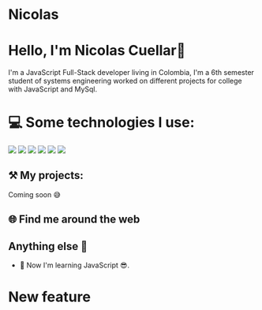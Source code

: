 # Nicolas

# Hello, I'm Nicolas Cuellar👋

I'm a JavaScript Full-Stack developer living in Colombia, I'm a 6th semester student of systems engineering worked on different projects for college with JavaScript and MySql.


# 💻 Some technologies I use:
![](https://img.shields.io/badge/JavaScript-323330?style=for-the-badge&logo=javascript&logoColor=F7DF1E)
![](https://img.shields.io/badge/MySQL-005C84?style=for-the-badge&logo=mysql&logoColor=white) ![](https://img.shields.io/badge/GIT-E44C30?style=for-the-badge&logo=git&logoColor=white)
![](https://img.shields.io/badge/Node.js-339933?style=for-the-badge&logo=nodedotjs&logoColor=white) ![](https://img.shields.io/badge/VSCode-0078D4?style=for-the-badge&logo=visual%20studio%20code&logoColor=white)
![](https://img.shields.io/badge/HTML5-E34F26?style=for-the-badge&logo=html5&logoColor=white)

## ⚒️   My projects:

Coming soon 😅

## 🌐 Find me around the web

## Anything else 💢
- 🌱 Now I'm learning JavaScript 😎.

<!--
**Nicolukasxd/Nicolukasxd** is a ✨ _special_ ✨ repository because its `README.md` (this file) appears on your GitHub profile.

-->

# New feature
